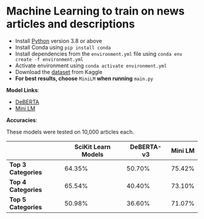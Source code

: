 # Machine Learning to train on news articles and descriptions

- Install [Python](https://www.python.org) version 3.8 or above
- Install Conda using `pip install conda`
- Install dependencies from the `environment.yml` file using `conda env create -f environment.yml`
- Activate environment using `conda activate environment.yml`
- Download the [dataset](https://www.kaggle.com/datasets/rmisra/news-category-dataset/data) from Kaggle
- **For best results, choose** `MiniLM` **when running** `main.py`





**Model Links**:

- [DeBERTA](https://huggingface.co/MoritzLaurer/DeBERTa-v3-base-mnli-fever-anli)
- [Mini LM](https://huggingface.co/sentence-transformers/all-MiniLM-L6-v2)


**Accuracies**:

These models were tested on 10,000 articles each. 

|          | SciKit Learn Models | DeBERTA-v3|Mini LM|
|----------|----------|----------|----------|
|**Top 3 Categories**|64.35%|50.70%|75.42% |
|**Top 4 Categories**|65.54%|40.40%|73.10% |
|**Top 5 Categories**|50.98%|36.60%|71.07% |

